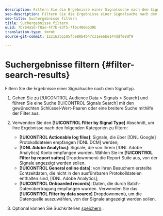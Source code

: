 ```yaml
---
description: Filtern Sie die Ergebnisse einer Signalsuche nach dem Signaltyp.
seo-description: Filtern Sie die Ergebnisse einer Signalsuche nach dem Signaltyp.
seo-title: Suchergebnisse filtern
title: Suchergebnisse filtern
uuid: 7b764a5d-f8ae-4f7b-83f5-7f6c40de639b
translation-type: tm+mt
source-git-commit: 12216ab5105fce80b4b47c31ee6be144ddfe8df9

---
```



# Suchergebnisse filtern {#filter-search-results}

Filtern Sie die Ergebnisse einer Signalsuche nach dem Signaltyp.

1. Gehen Sie zu [!UICONTROL Audience Data > Signals > Search] und führen Sie eine Suche [!UICONTROL Signals Search] mit den gewünschten Schlüssel-Wert-Paaren oder eine breitere Suche mithilfe der Filter aus.
1. Verwenden Sie den **[!UICONTROL Filter by Signal Type]** Abschnitt, um Ihre Ergebnisse nach den folgenden Kategorien zu filtern:

   * **[!UICONTROL Actionable log files]**: Signale, die über [!DNL Google] Protokolldateien empfangen [!DNL DCM] werden;
   * **[!DNL Adobe Analytics]**: Signale, die von Ihrem [!DNL Adobe Analytics] Konto empfangen wurden. Wählen Sie im **[!UICONTROL Filter by report suites]** Dropdownmenü die Report Suite aus, von der Signale angezeigt werden sollen.
   * **[!UICONTROL General online data]**: von Ihren Besuchern erstellte Echtzeitdaten, die nicht in den ausführbaren Protokolldateien enthalten sind, [!DNL Adobe Analytics];
   * **[!UICONTROL Onboarded records]**: Daten, die durch Batch-Datenübertragung empfangen wurden. Verwenden Sie das **[!UICONTROL Filter by data source]** Dropdownmenü, um die Datenquelle auszuwählen, von der Signale angezeigt werden sollen.

1. Optional können Sie Suchkriterien [speichern](../../../features/data-explorer/data-explorer-signals-search/data-explorer-save-search.md) .
